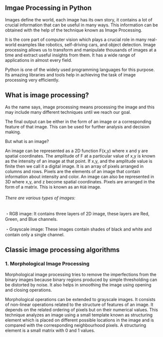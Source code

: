 ## Imgae Processing in Python

Images define the world, each image has its own story, it contains a lot of crucial information that can be useful in many ways. This information can be obtained with the help of the technique known as Image Processing.

It is the core part of computer vision which plays a crucial role in many real-world examples like robotics, self-driving cars, and object detection. Image processing allows us to transform and manipulate thousands of images at a time and extract useful insights from them. It has a wide range of applications in almost every field. 

Python is one of the widely used programming languages for this purpose. Its amazing libraries and tools help in achieving the task of image processing very efficiently. 

## What is image processing?
As the name says, image processing means processing the image and this may include many different techniques until we reach our goal.

The final output can be either in the form of an image or a corresponding feature of that image. This can be used for further analysis and decision making.

But what is an image?

An image can be represented as a 2D function F(x,y) where x and y are spatial coordinates. The amplitude of F at a particular value of x,y is known as the intensity of an image at that point. If x,y, and the amplitude value is finite then we call it a digital image. It is an array of pixels arranged in columns and rows. Pixels are the elements of an image that contain information about intensity and color. An image can also be represented in 3D where x,y, and z become spatial coordinates. Pixels are arranged in the form of a matrix. This is known as an `RGB` image.

###### There are various types of images:

・RGB image: It contains three layers of 2D image, these layers are Red, Green, and Blue channels.

・Grayscale image: These images contain shades of black and white and contain only a single channel.

## Classic image processing algorithms
### 1. Morphological Image Processing
Morphological image processing tries to remove the imperfections from the binary images because binary regions produced by simple thresholding can be distorted by noise. It also helps in smoothing the image using opening and closing operations.

Morphological operations can be extended to grayscale images. It consists of non-linear operations related to the structure of features of an image. It depends on the related ordering of pixels but on their numerical values. This technique analyzes an image using a small template known as structuring element which is placed on different possible locations in the image and is compared with the corresponding neighbourhood pixels. A structuring element is a small matrix with 0 and 1 values.
